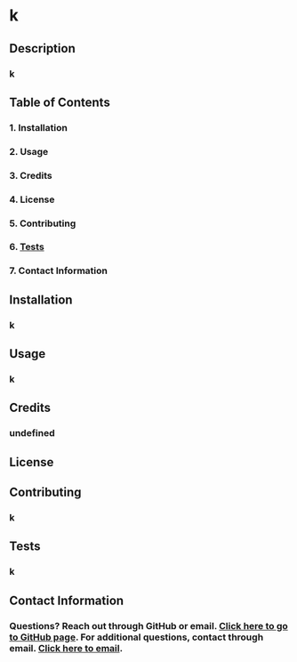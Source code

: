 # k

  ## Description
  ### k
  
  ## Table of Contents 
  ### 1. Installation
  ### 2. Usage
  ### 3. Credits
  ### 4. License
  ### 5. Contributing
  ### 6. [Tests](#Tests)
  ### 7. Contact Information

  ## Installation
  ### k

  ## Usage
  ### k

  ## Credits
  ### undefined

  ## License
  ### 

  ## Contributing
  ### k

  ## Tests
  ### k

  ## Contact Information 
  ### Questions? Reach out through GitHub or email. [Click here to go to GitHub page](https://github.com/k). For additional questions, contact through email. [Click here to email](mailto:k). 
